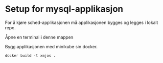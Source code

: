 # Setup for mysql-applikasjon
For å kjøre sched-applikasjonen må applikasjonen bygges og legges i lokalt repo.

Åpne en terminal i denne mappen

Bygg applikasjonen med minikube sin docker.
```shell
docker build -t xmjos .
```